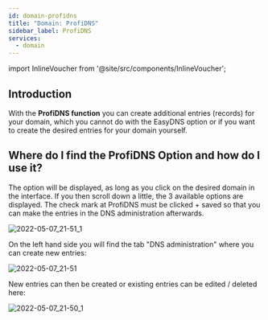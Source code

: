```yaml
---
id: domain-profidns
title: "Domain: ProfiDNS"
sidebar_label: ProfiDNS
services:
  - domain
---
```


import InlineVoucher from '@site/src/components/InlineVoucher';

## Introduction

With the **ProfiDNS function** you can create additional entries (records) for your domain, which you cannot do with the EasyDNS option or if you want to create the desired entries for your domain yourself.

## Where do I find the ProfiDNS Option and how do I use it?

The option will be displayed, as long as you click on the desired domain in the interface.
If you then scroll down a little, the 3 available options are displayed.
The check mark at ProfiDNS must be clicked + saved so that you can make the entries in the DNS administration afterwards.

![2022-05-07_21-51_1](https://screensaver01.zap-hosting.com/index.php/s/tgQaM3iP2oYZsDC/preview)

On the left hand side you will find the tab "DNS administration" where you can create new entries: 

![2022-05-07_21-51](https://screensaver01.zap-hosting.com/index.php/s/Z95L8NtZ46KgDWo/preview)

New entries can then be created or existing entries can be edited / deleted here:

![2022-05-07_21-50_1](https://screensaver01.zap-hosting.com/index.php/s/DHodS8rAggnMmSF/preview)
